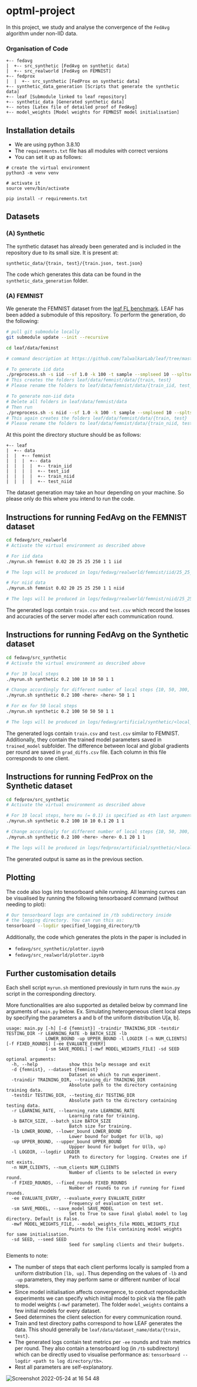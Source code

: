 # optml-project
In this project, we study and analyse the convergence of the `FedAvg` algorithm under non-IID data.

### Organisation of Code

```
+-- fedavg
|  +-- src_synthetic [FedAvg on synthetic data]
|  +-- src_realworld [FedAvg on FEMNIST]
+-- fedprox
|  |  +-- src_synthetic [FedProx on synthetic data]
+-- synthetic_data_generation [Scripts that generate the synthetic data]
+-- leaf [Submodule linked to leaf repository]
+-- synthetic_data [Generated synthetic data]
+-- notes [Latex file of detailed proof of FedAvg]
+-- model_weights [Model weights for FEMNIST model initialisation]
```

## Installation details

- We are using python 3.8.10
- The `requirements.txt` file has all modules with correct versions
- You can set it up as follows:

```
# create the virtual environment
python3 -m venv venv

# activate it
source venv/bin/activate

pip install -r requirements.txt
```

## Datasets
### (A) Synthetic
The synthetic dataset has already been generated and is included in the repository due to its small size. It is present at:

```
synthetic_data/{train, test}/{train.json, test.json}
```

The code which generates this data can be found in the `synthetic_data_generation` folder.
### (A) FEMNIST
We generate the FEMNIST dataset from the [leaf FL benchmark](https://github.com/TalwalkarLab/leaf). LEAF has been added a submodule of this repository. To perform the generation, do the following:

```bash
# pull git submodule locally
git submodule update --init --recursive

cd leaf/data/feminst

# command description at https://github.com/TalwalkarLab/leaf/tree/master/data/femnist

# To generate iid data
./preprocess.sh -s iid --sf 1.0 -k 100 -t sample --smplseed 10 --spltseed 10
# This creates the folders leaf/data/femnist/data/{train, test}
# Please rename the folders to leaf/data/femnist/data/{train_iid, test_iid} to be able to run the generation again for non-iid data

# To generate non-iid data
# Delete all folders in leaf/data/femnist/data
# Then run
./preprocess.sh -s niid --sf 1.0 -k 100 -t sample --smplseed 10 --spltseed 10
# This again creates the folders leaf/data/femnist/data/{train, test}
# Please rename the folders to leaf/data/femnist/data/{train_niid, test_niid}
```

At this point the directory stucture should be as follows:
```
+-- leaf
|  +-- data
|  |  +-- femnist
|  |  |  +-- data
|  |  |  |  +-- train_iid
|  |  |  |  +-- test_iid
|  |  |  |  +-- train_niid
|  |  |  |  +-- test_niid
```
The dataset generation may take an hour depending on your machine. So please only do this where you intend to run the code.

## Instructions for running FedAvg on the FEMNIST dataset

```bash
cd fedavg/src_realworld
# Activate the virtual environment as described above

# For iid data
./myrun.sh femnist 0.02 20 25 25 250 1 1 iid

# The logs will be produced in logs/fedavg/realworld/femnist/iid/25_25_lr0.02/r1 directory

# For niid data
./myrun.sh femnist 0.02 20 25 25 250 1 1 niid

# The logs will be produced in logs/fedavg/realworld/femnist/niid/25_25_lr0.02/r1 directory
```
The generated logs contain `train.csv` and `test.csv` which record the losses and accuracies of the server model after each communication round.

## Instructions for running FedAvg on the Synthetic dataset

```bash
cd fedavg/src_synthetic
# Activate the virtual environment as described above

# For 10 local steps
./myrun.sh synthetic 0.2 100 10 10 50 1 1

# Change accordingly for different number of local steps {10, 50, 300, 1000}
./myrun.sh synthetic 0.2 100 <here> <here> 50 1 1

# For ex for 50 local steps
./myrun.sh synthetic 0.2 100 50 50 50 1 1

# The logs will be produced in logs/fedavg/artificial/synthetic/<local_step>_<local_step>_lr0.2/r1 directory
```

The generated logs contain `train.csv` and `test.csv` similar to FEMNIST. Additionally, they contain the trained model parameters saved in `trained_model` subfolder. The difference between local and global gradients per round are saved in `grad_diffs.csv` file. Each column in this file corresponds to one client.

## Instructions for running FedProx on the Synthetic dataset

```bash
cd fedprox/src_synthetic
# Activate the virtual environment as described above

# For 10 local steps, here mu (= 0.1) is specified as 4th last argument
./myrun.sh synthetic 0.2 100 10 10 0.1 20 1 1

# Change accordingly for different number of local steps {10, 50, 300, 1000}
./myrun.sh synthetic 0.2 100 <here> <here> 0.1 20 1 1

# The logs will be produced in logs/fedprox/artificial/synthetic/<local_step>_<local_step>_lr0.2/r1 directory
```

The generated output is same as in the previous section.

## Plotting

The code also logs into tensorboard while running. All learning curves can be visualised by running the following tensorbaoard command (without needing to plot):

```bash
# Our tensorboard logs are contained in /tb subdirectory inside 
# the logging directory. You can run this as:
tensorboard --logdir specified_logging_directory/tb
```

Additionally, the code which generates the plots in the paper is included in 
- `fedavg/src_synthetic/plotter.ipynb`
- `fedavg/src_realworld/plotter.ipynb`

## Further customisation details

Each shell script `myrun.sh` mentioned previously in turn runs the `main.py` script in the corresponding directory. 

More functionalities are also supported as detailed below by command line arguments of `main.py` below. Ex. Simulating heterogeneous client local steps by specifying the parameters a and b of the uniform distribution U[a, b].

```
usage: main.py [-h] [-d {femnist}] -traindir TRAINING_DIR -testdir TESTING_DIR -r LEARNING_RATE -b BATCH_SIZE -lb
               LOWER_BOUND -up UPPER_BOUND -l LOGDIR [-n NUM_CLIENTS] [-f FIXED_ROUNDS] [-ee EVALUATE_EVERY]
               [-sm SAVE_MODEL] [-mwf MODEL_WEIGHTS_FILE] -sd SEED

optional arguments:
  -h, --help            show this help message and exit
  -d {femnist}, --dataset {femnist}
                        Dataset on which to run experiment.
  -traindir TRAINING_DIR, --training_dir TRAINING_DIR
                        Absolute path to the directory containing training data.
  -testdir TESTING_DIR, --testing_dir TESTING_DIR
                        Absolute path to the directory containing testing data.
  -r LEARNING_RATE, --learning_rate LEARNING_RATE
                        Learning rate for training.
  -b BATCH_SIZE, --batch_size BATCH_SIZE
                        Batch size for training.
  -lb LOWER_BOUND, --lower_bound LOWER_BOUND
                        Lower bound for budget for U(lb, up)
  -up UPPER_BOUND, --upper_bound UPPER_BOUND
                        Uppper bound for budget for U(lb, up)
  -l LOGDIR, --logdir LOGDIR
                        Path to directory for logging. Creates one if not exists.
  -n NUM_CLIENTS, --num_clients NUM_CLIENTS
                        Number of clients to be selected in every round.
  -f FIXED_ROUNDS, --fixed_rounds FIXED_ROUNDS
                        Number of rounds to run if running for fixed rounds.
  -ee EVALUATE_EVERY, --evaluate_every EVALUATE_EVERY
                        Frequency of evaluation on test set.
  -sm SAVE_MODEL, --save_model SAVE_MODEL
                        Set to True to save final global model to log directory. Default is False.
  -mwf MODEL_WEIGHTS_FILE, --model_weights_file MODEL_WEIGHTS_FILE
                        Points to the file containing model weights for same initialisation.
  -sd SEED, --seed SEED
                        Seed for sampling clients and their budgets.
```

Elements to note:
- The number of steps that each client performs locally is sampled from a uniform distribution `[lb, up]`. Thus depending on the values of `-lb` and `-up` parameters, they may perform same or different number of local steps.
- Since model initialisation affects convergence, to conduct reproducible experiments we can specify which initial model to pick via the file path to model weights (`-mwf` parameter). The folder `model_weights` contains a few initial models for every dataset.
- Seed determines the client selection for every communication round.
- Train and test directory paths correspond to how LEAF generates the data. This should generally be `leaf/data/dataset_name/data/{train, test}`.
- The generated logs contain test metrics per `-ee` rounds and train metrics per round. They also contain a tensorboard log (in `/tb` subdirectory) which can be directly used to visualise performance as: `tensorboard --logdir <path to log directory/tb>`.
- Rest all parameters are self-explanatory. 

![Screenshot 2022-05-24 at 16 54 48](https://user-images.githubusercontent.com/24961068/170066838-b7eaaaea-090c-42a5-b106-103f4d611e7f.png)

